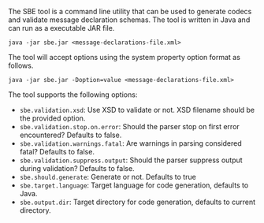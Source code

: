 The SBE tool is a command line utility that can be used to generate codecs and validate message declaration schemas. The tool is written in Java and can run as a executable JAR file.

    java -jar sbe.jar <message-declarations-file.xml>

The tool will accept options using the system property option format as follows.

    java -jar sbe.jar -Doption=value <message-declarations-file.xml>

The tool supports the following options:
 * <code>sbe.validation.xsd</code>: Use XSD to validate or not. XSD filename should be the provided option.
 * <code>sbe.validation.stop.on.error</code>: Should the parser stop on first error encountered? Defaults to false.
 * <code>sbe.validation.warnings.fatal</code>: Are warnings in parsing considered fatal? Defaults to false.
 * <code>sbe.validation.suppress.output</code>: Should the parser suppress output during validation? Defaults to false.
 * <code>sbe.should.generate</code>: Generate or not. Defaults to true
 * <code>sbe.target.language</code>: Target language for code generation, defaults to Java.
 * <code>sbe.output.dir</code>: Target directory for code generation, defaults to current directory.
